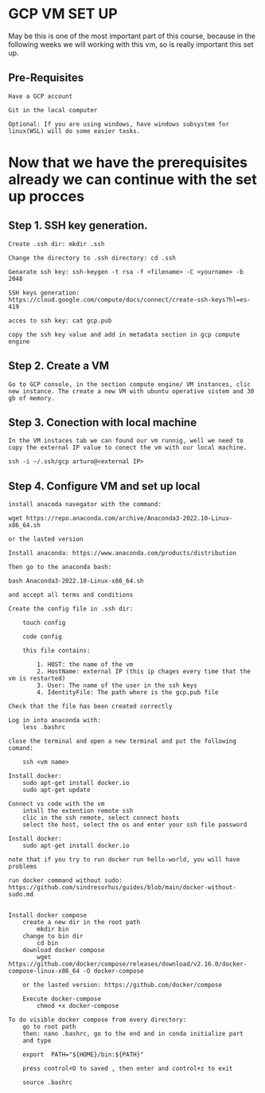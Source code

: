 # GCP VM SET UP

May be this is one of the most important part of this course, because in the following weeks we will working with this vm, so is really 
important this set up. 

## Pre-Requisites

    Have a GCP account 

    Git in the local computer

    Optional: If you are using windows, have windows subsystem for linux(WSL) will do some easier tasks.

# Now that we have the prerequisites already we can continue with the set up procces

## Step 1. SSH key generation.

    Create .ssh dir: mkdir .ssh

    Change the directory to .ssh directory: cd .ssh

    Genarate ssh key: ssh-keygen -t rsa -f <filename> -C <yourname> -b 2048

    SSH keys generation: https://cloud.google.com/compute/docs/connect/create-ssh-keys?hl=es-419

    acces to ssh key: cat gcp.pub

    copy the ssh key value and add in metadata section in gcp compute engine


## Step 2. Create a VM 

    Go to GCP console, in the section compute engine/ VM instances, clic new instance. The create a new VM with ubuntu operative sistem and 30 gb of memory.

## Step 3. Conection with local machine
    In the VM instaces tab we can found our vm runnig, well we need to copy the external IP value to conect the vm with our local machine.

    ssh -i ~/.ssh/gcp arturo@<external IP>

## Step 4. Configure VM and set up local    

    install anacoda navegator with the command:

    wget https://repo.anaconda.com/archive/Anaconda3-2022.10-Linux-x86_64.sh

    or the lasted version

    Install anaconda: https://www.anaconda.com/products/distribution

    Then go to the anaconda bash:

    bash Anaconda3-2022.10-Linux-x86_64.sh

    and accept all terms and conditions

    Create the config file in .ssh dir:

        touch config

        code config

        this file contains:
            
            1. HOST: the name of the vm 
            2. HostName: external IP (this ip chages every time that the vm is restarted)
            3. User: The name of the user in the ssh keys
            4. IdentityFile: The path where is the gcp.pub file
    
    Check that the file has been created correctly

    Log in into anaconda with:
        less .bashrc
    
    close the terminal and open a new terminal and put the following comand:

        ssh <vm name>

    Install docker:
        sudo apt-get install docker.io
        sudo apt-get update

    Connect vs code with the vm
        intall the extention remote ssh
        clic in the ssh remote, select connect hosts 
        select the host, select the os and enter your ssh file password

    Install docker:
        sudo apt-get install docker.io

    note that if you try to run docker run hello-world, you will have problems 

    run docker command without sudo: https://github.com/sindresorhus/guides/blob/main/docker-without-sudo.md
    

    Install docker compose
        create a new dir in the root path
            mkdir bin
        change to bin dir
            cd bin
        download docker compose 
            wget https://github.com/docker/compose/releases/download/v2.16.0/docker-compose-linux-x86_64 -O docker-compose

        or the lasted version: https://github.com/docker/compose

        Execute docker-compose
            chmod +x docker-compose
        
    To do visible docker compose from every directory:
        go to root path
        then: nano .bashrc, go to the end and in conda initialize part 
        and type

        export  PATH="${HOME}/bin:${PATH}"

        press control+O to saved , then enter and control+z to exit
    
        source .bashrc







    














    